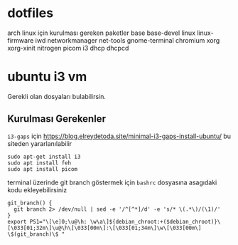 # dotfiles
arch linux için kurulması gereken paketler
base base-devel linux linux-firmware iwd networkmanager net-tools gnome-terminal chromium xorg xorg-xinit nitrogen picom i3 dhcp dhcpcd 
# ubuntu i3 vm
Gerekli olan dosyaları bulabilirsin.


## Kurulması Gerekenler

`i3-gaps` için https://blog.elreydetoda.site/minimal-i3-gaps-install-ubuntu/ bu siteden yararlanılabilir
```
sudo apt-get install i3
sudo apt install feh
sudo apt install picom

```
terminal üzerinde git branch göstermek için `bashrc` dosyasına asagıdaki kodu ekleyebilirsiniz
```
git_branch() {
  git branch 2> /dev/null | sed -e '/^[^*]/d' -e 's/* \(.*\)/(\1)/'
}
export PS1="\[\e]0;\u@\h: \w\a\]${debian_chroot:+($debian_chroot)}\[\033[01;32m\]\u@\h\[\033[00m\]:\[\033[01;34m\]\w\[\033[00m\] \$(git_branch)\$ "

```